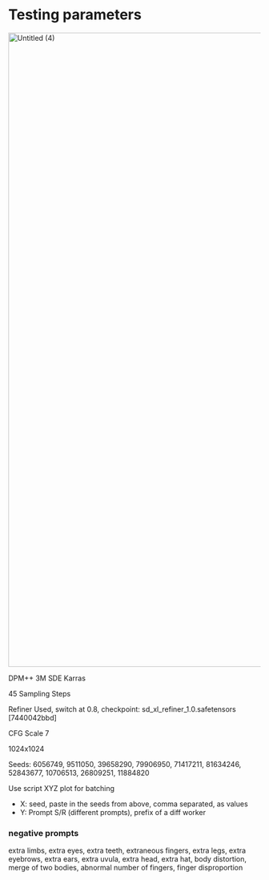 # Testing parameters
<img width="1506" height="1266" alt="Untitled (4)" src="https://github.com/user-attachments/assets/eff07e7a-e21b-4d71-917d-f3edeb826272" />

DPM++ 3M SDE Karras

45 Sampling Steps

Refiner Used, switch at 0.8, checkpoint: sd_xl_refiner_1.0.safetensors [7440042bbd]

CFG Scale 7

1024x1024

Seeds:
6056749, 9511050, 39658290, 79906950, 71417211, 81634246, 52843677, 10706513, 26809251, 11884820

Use script XYZ plot for batching 
- X: seed, paste in the seeds from above, comma separated, as values
- Y: Prompt S/R (different prompts), prefix of a diff worker

### negative prompts
extra limbs, extra eyes, extra teeth, extraneous fingers, extra legs, extra eyebrows, extra ears, extra uvula, extra head, extra hat, body distortion, merge of two bodies, abnormal number of fingers, finger disproportion 
